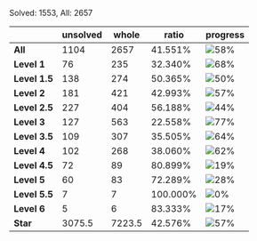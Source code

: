 Solved: 1553, All: 2657

| |unsolved|whole|ratio|progress|
|----|----|----|----|----|
|**All**| 1104 | 2657 | 41.551%| ![58%](https://progress-bar.dev/58?title=All) |
|**Level 1**| 76 | 235 | 32.340%| ![68%](https://progress-bar.dev/68?title=Level+1++)|
|**Level 1.5**| 138 | 274 | 50.365%| ![50%](https://progress-bar.dev/50?title=Level+1.5)|
|**Level 2**| 181 | 421 | 42.993%| ![57%](https://progress-bar.dev/57?title=Level+2++)|
|**Level 2.5**| 227 | 404 | 56.188%| ![44%](https://progress-bar.dev/44?title=Level+2.5)|
|**Level 3**| 127 | 563 | 22.558%| ![77%](https://progress-bar.dev/77?title=Level+3++)|
|**Level 3.5**| 109 | 307 | 35.505%| ![64%](https://progress-bar.dev/64?title=Level+3.5)|
|**Level 4**| 102 | 268 | 38.060%| ![62%](https://progress-bar.dev/62?title=Level+4++)|
|**Level 4.5**| 72 | 89 | 80.899%| ![19%](https://progress-bar.dev/19?title=Level+4.5)|
|**Level 5**| 60 | 83 | 72.289%| ![28%](https://progress-bar.dev/28?title=Level+5++)|
|**Level 5.5**| 7 | 7 | 100.000%| ![0%](https://progress-bar.dev/0?title=Level+5.5)|
|**Level 6**| 5 | 6 | 83.333%| ![17%](https://progress-bar.dev/17?title=Level+6++)|
|**Star**|3075.5 | 7223.5 |42.576%| ![57%](https://progress-bar.dev/57?title=Star) |
